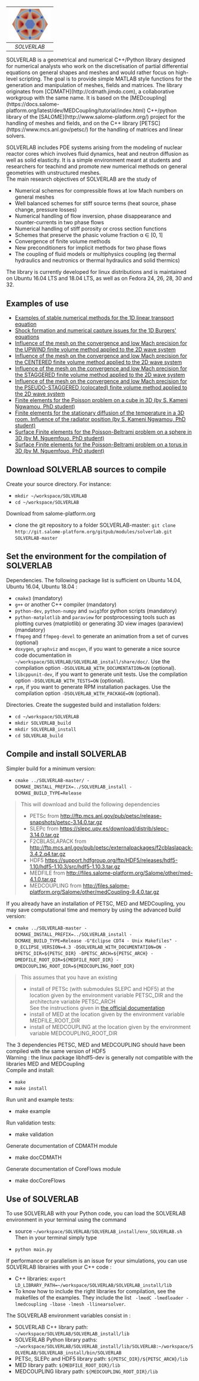</center>

| ![logo](logoSOLVERLAB.png) |
|:--:|
| *SOLVERLAB* |

</center>
SOLVERLAB is a geometrical and numerical C++/Python library designed for numerical analysts who work on the discretisation of partial differential equations on general shapes and meshes and would rather focus on high-level scripting. The goal is to provide simple MATLAB style functions for the generation and manipulation of meshes, fields and matrices. The library originates from [CDMATH](http://cdmath.jimdo.com), a collaborative workgroup with the same name. It is based on the [MEDcoupling](https://docs.salome-platform.org/latest/dev/MEDCoupling/tutorial/index.html) C++/python library of the [SALOME](http://www.salome-platform.org/) project for the handling of meshes and fields, and on the C++ library [PETSC](https://www.mcs.anl.gov/petsc/) for the handling of matrices and linear solvers. 

SOLVERLAB includes PDE systems
arising from the modeling of nuclear reactor cores which involves fluid dynamics, heat and neutron diffusion as well as solid elasticity. It
is a simple environment meant at students and researchers for teachind and promote new numerical
methods on general geometries with unstructured meshes.  
The main research objectives of SOLVERLAB are the study of

- Numerical schemes for compressible flows at low Mach numbers on general meshes
- Well balanced schemes for stiff source terms (heat source, phase change, pressure losses)
- Numerical handling of flow inversion, phase disappearance and counter-currents in two phase flows
- Numerical handling of stiff porosity or cross section functions
- Schemes that preserve the phasic volume fraction α ∈ [0, 1]
- Convergence of finite volume methods
- New preconditioners for implicit methods for two phase flows
- The coupling of fluid models or multiphysics coupling (eg thermal hydraulics and neutronics or thermal hydraulics and solid thermics)

The library is currently developed for linux distributions and is maintained on Ubuntu 16.04 LTS and 18.04 LTS, as well as on Fedora 24, 26, 28, 30 and 32.

Examples of use
---------------
- [Examples of stable numerical methods for the 1D linear transport equation](CDMATH/tests/doc/1DTransportEquation/RegularGrid/TransportEquation1D_RegularGrid.ipynb)
- [Shock formation and numerical capture issues for the 1D Burgers' equations](CDMATH/tests/doc/1DBurgersEquation/BurgersEquation1D.ipynb)
- [Influence of the mesh on the convergence and low Mach precision for the UPWIND finite volume method applied to the 2D wave system](CDMATH/tests/doc/2DWaveSystemVF_stationary/Convergence_WaveSystem_Upwind_SQUARE.ipynb)
- [Influence of the mesh on the convergence and low Mach precision  for the CENTERED finite volume method applied to the 2D wave system](CDMATH/tests/doc/2DWaveSystemVF_stationary/Convergence_WaveSystem_Centered_SQUARE.ipynb)
- [Influence of the mesh on the convergence and low Mach precision  for the STAGGERED finite volume method applied to the 2D wave system](CDMATH/tests/doc/2DWaveSystemVF_stationary/Convergence_WaveSystem_Staggered_SQUARE_squares.ipynb)
- [Influence of the mesh on the convergence and low Mach precision  for the PSEUDO-STAGGERED (colocated) finite volume method applied to the 2D wave system](CDMATH/tests/doc/2DWaveSystemVF_stationary/Convergence_WaveSystem_PStag_SQUARE.ipynb)
- [Finite elements for the Poisson problem on a cube in 3D (by S. Kameni Ngwamou, PhD student)](CDMATH/tests/doc/3DPoissonEF/FiniteElements3DPoisson_CUBE.ipynb)
- [Finite elements for the stationary diffusion of the temperature in a 3D room. Influence of the radiator position (by S. Kameni Ngwamou, PhD student)](CDMATH/tests/doc/3DRoomCoolingEF/3DRoomCoolingEF.ipynb)
- [Surface Finite elements for the Poisson-Beltrami problem on a sphere in 3D (by M. Nguemfouo, PhD student)](CDMATH/tests/doc/3DPoissonSphereEF/SynthesisConvergenceFESphere.pdf)
- [Surface Finite elements for the Poisson-Beltrami problem on a torus in 3D (by M. Nguemfouo, PhD student)](CDMATH/tests/doc/3DPoissonTorusEF/SynthesisConvergenceFETorus.pdf)

Download SOLVERLAB sources to compile
----------------------------------

Create your source directory. For instance:
* `mkdir ~/workspace/SOLVERLAB`
* `cd ~/workspace/SOLVERLAB`

Download from salome-platform.org
* clone the git repository to a folder SOLVERLAB-master:  `git clone http://git.salome-platform.org/gitpub/modules/solverlab.git SOLVERLAB-master`


Set the environment for the compilation of SOLVERLAB
---------------------------------------------
Dependencies. The following package list is sufficient on Ubuntu 14.04, Ubuntu 16.04, Ubuntu 18.04 :

 - `cmake3` (mandatory)
 - `g++` or another C++ compiler (mandatory)
 - `python-dev`, `python-numpy` and `swig3`for python scripts (mandatory)
 - `python-matplotlib` and `paraview` for postprocessing tools such as plotting curves (matplotlib) or generating 3D view images (paraview) (mandatory)
 - `ffmpeg` and `ffmpeg-devel` to generate an animation from a set of curves (optional)
 - `doxygen`, `graphviz` and `mscgen`, if you want to generate a nice source code documentation in `~/workspace/SOLVERLAB/SOLVERLAB_install/share/doc/`. Use the compilation option `-DSOLVERLAB_WITH_DOCUMENTATION=ON` (optional).
 - `libcppunit-dev`, if you want to generate unit tests. Use the compilation option `-DSOLVERLAB_WITH_TESTS=ON` (optional).
 - `rpm`, if you want to generate RPM installation packages. Use the compilation option `-DSOLVERLAB_WITH_PACKAGE=ON` (optional).

Directories. Create the suggested build and installation folders:
* `cd ~/workspace/SOLVERLAB`
* `mkdir SOLVERLAB_build`
* `mkdir SOLVERLAB_install`
* `cd SOLVERLAB_build`


Compile and install SOLVERLAB
--------------------------
Simpler build for a minimum version:
* `cmake ../SOLVERLAB-master/ -DCMAKE_INSTALL_PREFIX=../SOLVERLAB_install -DCMAKE_BUILD_TYPE=Release `  
> This will download and build the following dependencies
> - PETSc from http://ftp.mcs.anl.gov/pub/petsc/release-snapshots/petsc-3.14.0.tar.gz
> - SLEPc from https://slepc.upv.es/download/distrib/slepc-3.14.0.tar.gz
> - F2CBLASLAPACK from http://ftp.mcs.anl.gov/pub/petsc/externalpackages/f2cblaslapack-3.4.2.q4.tar.gz
> - HDF5 https://support.hdfgroup.org/ftp/HDF5/releases/hdf5-1.10/hdf5-1.10.3/src/hdf5-1.10.3.tar.gz
> - MEDFILE from http://files.salome-platform.org/Salome/other/med-4.1.0.tar.gz
> - MEDCOUPLING from http://files.salome-platform.org/Salome/other/medCoupling-9.4.0.tar.gz

If you already have an installation of PETSC, MED and MEDCoupling, you may save computational time and memory by using the advanced build version:
* `cmake ../SOLVERLAB-master -DCMAKE_INSTALL_PREFIX=../SOLVERLAB_install -DCMAKE_BUILD_TYPE=Release -G"Eclipse CDT4 - Unix Makefiles" -D_ECLIPSE_VERSION=4.3 -DSOLVERLAB_WITH_DOCUMENTATION=ON -DPETSC_DIR=${PETSC_DIR} -DPETSC_ARCH=${PETSC_ARCH} -DMEDFILE_ROOT_DIR=${MEDFILE_ROOT_DIR} -DMEDCOUPLING_ROOT_DIR=${MEDCOUPLING_ROOT_DIR}`  
> This assumes that you have an existing 
> - install of PETSc (with submodules SLEPC and HDF5) at the location given by the environment variable PETSC_DIR and the architecture variable PETSC_ARCH  
> See the instructions given in [the official documentation](http://www.mcs.anl.gov/petsc/documentation/installation.html)
> - install of MED                                    at the location given by the environment variable MEDFILE_ROOT_DIR
> - install of MEDCOUPLING                            at the location given by the environment variable MEDCOUPLING_ROOT_DIR

The 3 dependencies PETSC, MED and MEDCOUPLING should have been compiled with the same version of HDF5  
Warning : the linux package libhdf5-dev is generally not compatible with the libraries MED and MEDCoupling  
Compile and install:
* `make`
* `make install`

Run unit and example tests:
* make example

Run validation tests:
* make validation

Generate documentation of CDMATH module
* make docCDMATH

Generate documentation of CoreFlows module
* make docCoreFlows

Use of SOLVERLAB
-------------

To use SOLVERLAB with your Python code, you can load the SOLVERLAB environment in your terminal using the command
 * source `~/workspace/SOLVERLAB/SOLVERLAB_install/env_SOLVERLAB.sh`
Then in your terminal simply type
- `python main.py `

If performance or parallelism is an issue for your simulations, you can use SOLVERLAB librairies with your C++ code :
 * C++ libraries: `export LD_LIBRARY_PATH=~/workspace/SOLVERLAB/SOLVERLAB_install/lib`
 * To know how to include the right libraries for compilation, see the makefiles of the examples. They include the list ` -lmedC -lmedloader -lmedcoupling -lbase -lmesh -llinearsolver`.

The SOLVERLAB environment variables consist in :
 * SOLVERLAB C++ library path: `~/workspace/SOLVERLAB/SOLVERLAB_install/lib`
 * SOLVERLAB Python library paths: `~/workspace/SOLVERLAB/SOLVERLAB_install/lib/SOLVERLAB:~/workspace/SOLVERLAB/SOLVERLAB_install/bin/SOLVERLAB`
 * PETSc, SLEPc and HDF5 library path: `${PETSC_DIR}/${PETSC_ARCH}/lib`
 * MED library path: `${MEDFILE_ROOT_DIR}/lib`
 * MEDCOUPLING library path: `${MEDCOUPLING_ROOT_DIR}/lib`


